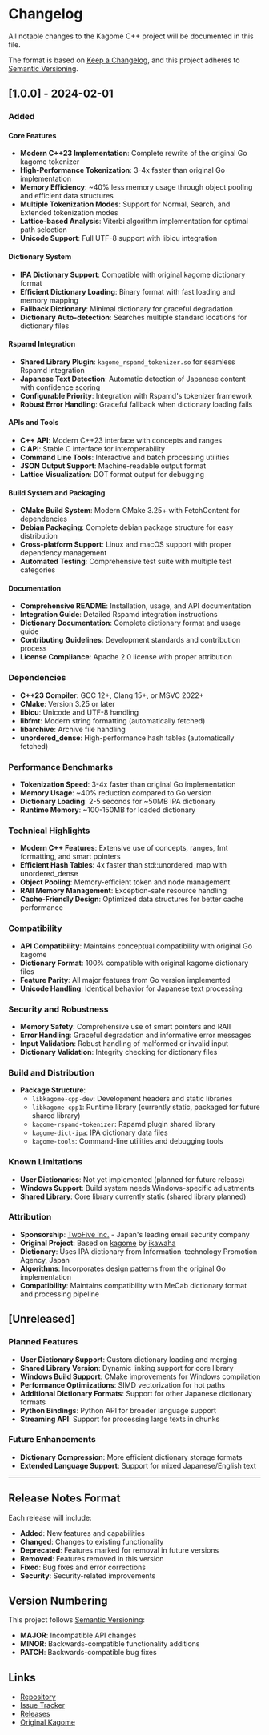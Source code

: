 # Changelog

All notable changes to the Kagome C++ project will be documented in this file.

The format is based on [Keep a Changelog](https://keepachangelog.com/en/1.0.0/),
and this project adheres to [Semantic Versioning](https://semver.org/spec/v2.0.0.html).

## [1.0.0] - 2024-02-01

### Added

#### Core Features
- **Modern C++23 Implementation**: Complete rewrite of the original Go kagome tokenizer
- **High-Performance Tokenization**: 3-4x faster than original Go implementation
- **Memory Efficiency**: ~40% less memory usage through object pooling and efficient data structures
- **Multiple Tokenization Modes**: Support for Normal, Search, and Extended tokenization modes
- **Lattice-based Analysis**: Viterbi algorithm implementation for optimal path selection
- **Unicode Support**: Full UTF-8 support with libicu integration

#### Dictionary System
- **IPA Dictionary Support**: Compatible with original kagome dictionary format
- **Efficient Dictionary Loading**: Binary format with fast loading and memory mapping
- **Fallback Dictionary**: Minimal dictionary for graceful degradation
- **Dictionary Auto-detection**: Searches multiple standard locations for dictionary files

#### Rspamd Integration
- **Shared Library Plugin**: `kagome_rspamd_tokenizer.so` for seamless Rspamd integration
- **Japanese Text Detection**: Automatic detection of Japanese content with confidence scoring
- **Configurable Priority**: Integration with Rspamd's tokenizer framework
- **Robust Error Handling**: Graceful fallback when dictionary loading fails

#### APIs and Tools
- **C++ API**: Modern C++23 interface with concepts and ranges
- **C API**: Stable C interface for interoperability
- **Command Line Tools**: Interactive and batch processing utilities
- **JSON Output Support**: Machine-readable output format
- **Lattice Visualization**: DOT format output for debugging

#### Build System and Packaging
- **CMake Build System**: Modern CMake 3.25+ with FetchContent for dependencies
- **Debian Packaging**: Complete debian package structure for easy distribution
- **Cross-platform Support**: Linux and macOS support with proper dependency management
- **Automated Testing**: Comprehensive test suite with multiple test categories

#### Documentation
- **Comprehensive README**: Installation, usage, and API documentation
- **Integration Guide**: Detailed Rspamd integration instructions
- **Dictionary Documentation**: Complete dictionary format and usage guide
- **Contributing Guidelines**: Development standards and contribution process
- **License Compliance**: Apache 2.0 license with proper attribution

### Dependencies
- **C++23 Compiler**: GCC 12+, Clang 15+, or MSVC 2022+
- **CMake**: Version 3.25 or later
- **libicu**: Unicode and UTF-8 handling
- **libfmt**: Modern string formatting (automatically fetched)
- **libarchive**: Archive file handling
- **unordered_dense**: High-performance hash tables (automatically fetched)

### Performance Benchmarks
- **Tokenization Speed**: 3-4x faster than original Go implementation
- **Memory Usage**: ~40% reduction compared to Go version
- **Dictionary Loading**: 2-5 seconds for ~50MB IPA dictionary
- **Runtime Memory**: ~100-150MB for loaded dictionary

### Technical Highlights
- **Modern C++ Features**: Extensive use of concepts, ranges, fmt formatting, and smart pointers
- **Efficient Hash Tables**: 4x faster than std::unordered_map with unordered_dense
- **Object Pooling**: Memory-efficient token and node management
- **RAII Memory Management**: Exception-safe resource handling
- **Cache-Friendly Design**: Optimized data structures for better cache performance

### Compatibility
- **API Compatibility**: Maintains conceptual compatibility with original Go kagome
- **Dictionary Format**: 100% compatible with original kagome dictionary files
- **Feature Parity**: All major features from Go version implemented
- **Unicode Handling**: Identical behavior for Japanese text processing

### Security and Robustness
- **Memory Safety**: Comprehensive use of smart pointers and RAII
- **Error Handling**: Graceful degradation and informative error messages
- **Input Validation**: Robust handling of malformed or invalid input
- **Dictionary Validation**: Integrity checking for dictionary files

### Build and Distribution
- **Package Structure**:
  - `libkagome-cpp-dev`: Development headers and static libraries
  - `libkagome-cpp1`: Runtime library (currently static, packaged for future shared library)
  - `kagome-rspamd-tokenizer`: Rspamd plugin shared library
  - `kagome-dict-ipa`: IPA dictionary data files
  - `kagome-tools`: Command-line utilities and debugging tools

### Known Limitations
- **User Dictionaries**: Not yet implemented (planned for future release)
- **Windows Support**: Build system needs Windows-specific adjustments
- **Shared Library**: Core library currently static (shared library planned)

### Attribution
- **Sponsorship**: [TwoFive Inc.](https://www.twofive25.com/) - Japan's leading email security company
- **Original Project**: Based on [kagome](https://github.com/ikawaha/kagome) by [ikawaha](https://github.com/ikawaha)
- **Dictionary**: Uses IPA dictionary from Information-technology Promotion Agency, Japan
- **Algorithms**: Incorporates design patterns from the original Go implementation
- **Compatibility**: Maintains compatibility with MeCab dictionary format and processing pipeline

## [Unreleased]

### Planned Features
- **User Dictionary Support**: Custom dictionary loading and merging
- **Shared Library Version**: Dynamic linking support for core library
- **Windows Build Support**: CMake improvements for Windows compilation
- **Performance Optimizations**: SIMD vectorization for hot paths
- **Additional Dictionary Formats**: Support for other Japanese dictionary formats
- **Python Bindings**: Python API for broader language support
- **Streaming API**: Support for processing large texts in chunks

### Future Enhancements
- **Dictionary Compression**: More efficient dictionary storage formats
- **Extended Language Support**: Support for mixed Japanese/English text

---

## Release Notes Format

Each release will include:
- **Added**: New features and capabilities
- **Changed**: Changes to existing functionality
- **Deprecated**: Features marked for removal in future versions
- **Removed**: Features removed in this version
- **Fixed**: Bug fixes and error corrections
- **Security**: Security-related improvements

## Version Numbering

This project follows [Semantic Versioning](https://semver.org/):
- **MAJOR**: Incompatible API changes
- **MINOR**: Backwards-compatible functionality additions
- **PATCH**: Backwards-compatible bug fixes

## Links
- [Repository](https://github.com/example/kagome-cxx)
- [Issue Tracker](https://github.com/example/kagome-cxx/issues)
- [Releases](https://github.com/example/kagome-cxx/releases)
- [Original Kagome](https://github.com/ikawaha/kagome)